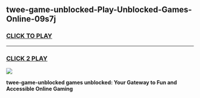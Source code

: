 
## twee-game-unblocked-Play-Unblocked-Games-Online-09s7j
<h3>
<a href="https://premium76.site?title=twee-game-unblocked&ref=25A">CLICK TO PLAY</a></h3>
<hr>

<h3>
<a href="https://premium76.site?title=twee-game-unblocked&ref=25A">CLICK 2 PLAY</a>
  
</h3>

<a href="https://premium76.site?title=twee-game-unblocked&ref=25A"><img src="https://clearcache.store/games.png"></a>


**twee-game-unblocked games unblocked: Your Gateway to Fun and Accessible Online Gaming**

